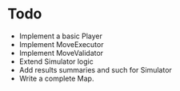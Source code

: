 # Todo

- Implement a basic Player
- Implement MoveExecutor
- Implement MoveValidator
- Extend Simulator logic
- Add results summaries and such for Simulator
- Write a complete Map.
